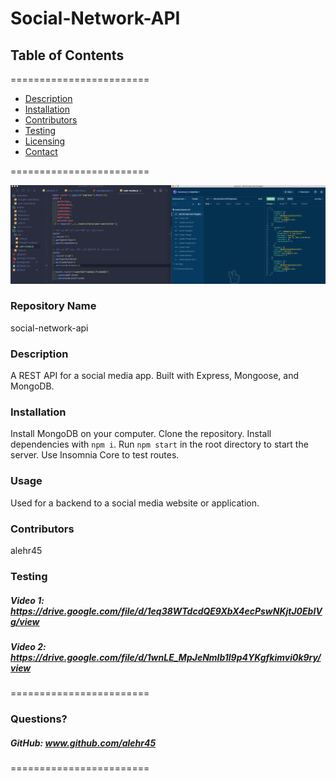 
# Social-Network-API


## **Table of Contents**
========================
* [Description](#description)
* [Installation](#installation)
* [Contributors](#contributors)
* [Testing](#Testing)
* [Licensing](#Licenses)
* [Contact](#questions)

========================

![Alt text](/screenshot.png?raw=true "Optional Title")

### **Repository Name**  
social-network-api

### **Description**  
A REST API for a social media app. Built with Express, Mongoose, and MongoDB.

### **Installation**  
Install MongoDB on your computer. Clone the repository. Install dependencies with `npm i`.  Run `npm start` in the root directory to start the server. Use Insomnia Core to test routes.

### **Usage**  
Used for a backend to a social media website or application.

### **Contributors**  
alehr45

### **Testing**  
##### Video 1:  https://drive.google.com/file/d/1eq38WTdcdQE9XbX4ecPswNKjtJ0EbIVg/view
##### Video 2:  https://drive.google.com/file/d/1wnLE_MpJeNmlb1l9p4YKgfkimvi0k9ry/view
========================

### Questions?
##### GitHub: www.github.com/alehr45  

========================
